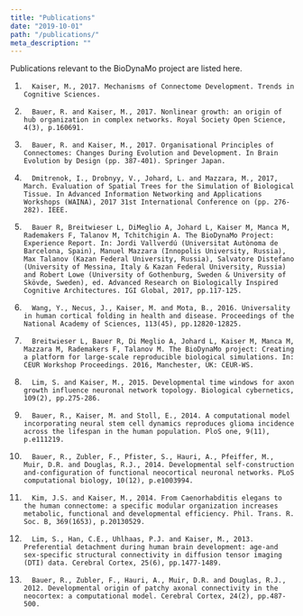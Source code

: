 ```yaml
---
title: "Publications"
date: "2019-10-01"
path: "/publications/"
meta_description: ""
---
```


Publications relevant to the BioDynaMo project are listed here.

1.       Kaiser, M., 2017. Mechanisms of Connectome Development. Trends in Cognitive Sciences.
2.       Bauer, R. and Kaiser, M., 2017. Nonlinear growth: an origin of hub organization in complex networks. Royal Society Open Science, 4(3), p.160691.
3.       Bauer, R. and Kaiser, M., 2017. Organisational Principles of Connectomes: Changes During Evolution and Development. In Brain Evolution by Design (pp. 387-401). Springer Japan.
4.       Dmitrenok, I., Drobnyy, V., Johard, L. and Mazzara, M., 2017, March. Evaluation of Spatial Trees for the Simulation of Biological Tissue. In Advanced Information Networking and Applications Workshops (WAINA), 2017 31st International Conference on (pp. 276-282). IEEE.
5.       Bauer R, Breitwieser L, DiMeglio A, Johard L, Kaiser M, Manca M, Rademakers F, Talanov M, Tchitchigin A. The BioDynaMo Project: Experience Report. In: Jordi Vallverdú (Universitat Autònoma de Barcelona, Spain), Manuel Mazzara (Innopolis University, Russia), Max Talanov (Kazan Federal University, Russia), Salvatore Distefano (University of Messina, Italy & Kazan Federal University, Russia) and Robert Lowe (University of Gothenburg, Sweden & University of Skövde, Sweden), ed. Advanced Research on Biologically Inspired Cognitive Architectures. IGI Global, 2017, pp.117-125.
6.       Wang, Y., Necus, J., Kaiser, M. and Mota, B., 2016. Universality in human cortical folding in health and disease. Proceedings of the National Academy of Sciences, 113(45), pp.12820-12825.
7.       Breitwieser L, Bauer R, Di Meglio A, Johard L, Kaiser M, Manca M, Mazzara M, Rademakers F, Talanov M. The BioDynaMo project: Creating a platform for large-scale reproducible biological simulations. In: CEUR Workshop Proceedings. 2016, Manchester, UK: CEUR-WS.
8.       Lim, S. and Kaiser, M., 2015. Developmental time windows for axon growth influence neuronal network topology. Biological cybernetics, 109(2), pp.275-286.
9.       Bauer, R., Kaiser, M. and Stoll, E., 2014. A computational model incorporating neural stem cell dynamics reproduces glioma incidence across the lifespan in the human population. PloS one, 9(11), p.e111219.
10.       Bauer, R., Zubler, F., Pfister, S., Hauri, A., Pfeiffer, M., Muir, D.R. and Douglas, R.J., 2014. Developmental self-construction and-configuration of functional neocortical neuronal networks. PLoS computational biology, 10(12), p.e1003994.
11.       Kim, J.S. and Kaiser, M., 2014. From Caenorhabditis elegans to the human connectome: a specific modular organization increases metabolic, functional and developmental efficiency. Phil. Trans. R. Soc. B, 369(1653), p.20130529.
12.       Lim, S., Han, C.E., Uhlhaas, P.J. and Kaiser, M., 2013. Preferential detachment during human brain development: age-and sex-specific structural connectivity in diffusion tensor imaging (DTI) data. Cerebral Cortex, 25(6), pp.1477-1489.
13.       Bauer, R., Zubler, F., Hauri, A., Muir, D.R. and Douglas, R.J., 2012. Developmental origin of patchy axonal connectivity in the neocortex: a computational model. Cerebral Cortex, 24(2), pp.487-500.
